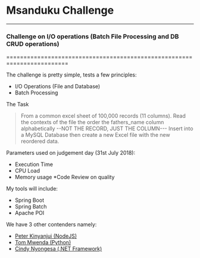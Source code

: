 # Msanduku Challenge

---
### Challenge on I/O operations (Batch File Processing and DB CRUD operations)
========================================================================

The challenge is pretty simple, tests a few principles: 

* I/O Operations (File and Database)
* Batch Processing

The Task

> From a common excel sheet of 100,000 records (11 columns). Read the contexts of the file the order the fathers_name column alphabetically --NOT THE RECORD, JUST THE COLUMN--- Insert into a MySQL Database then create a new Excel file with the new reordered data.

Parameters used on judgement day (31st July 2018): 

* Execution Time 
* CPU Load
* Memory usage
*Code Review on quality

My tools will include: 

* Spring Boot 
* Spring Batch
* Apache POI

We have 3 other contenders namely:


* [Peter Kinyanjui (NodeJS)](https://github.com/PeterKinyanjui)
* [Tom Mwenda (Python)](https://github.com/tommwenda)
* [Cindy Nyongesa (.NET Framework)](https://github.com/)


